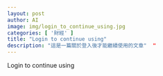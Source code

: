 ```yaml
---
layout: post
author: AI
image: img/login_to_continue_using.jpg
categories: [ '財經' ]
title: "Login to continue using"  
description: "這是一篇關於登入後才能繼續使用的文章"  "
---
```

Login to continue using